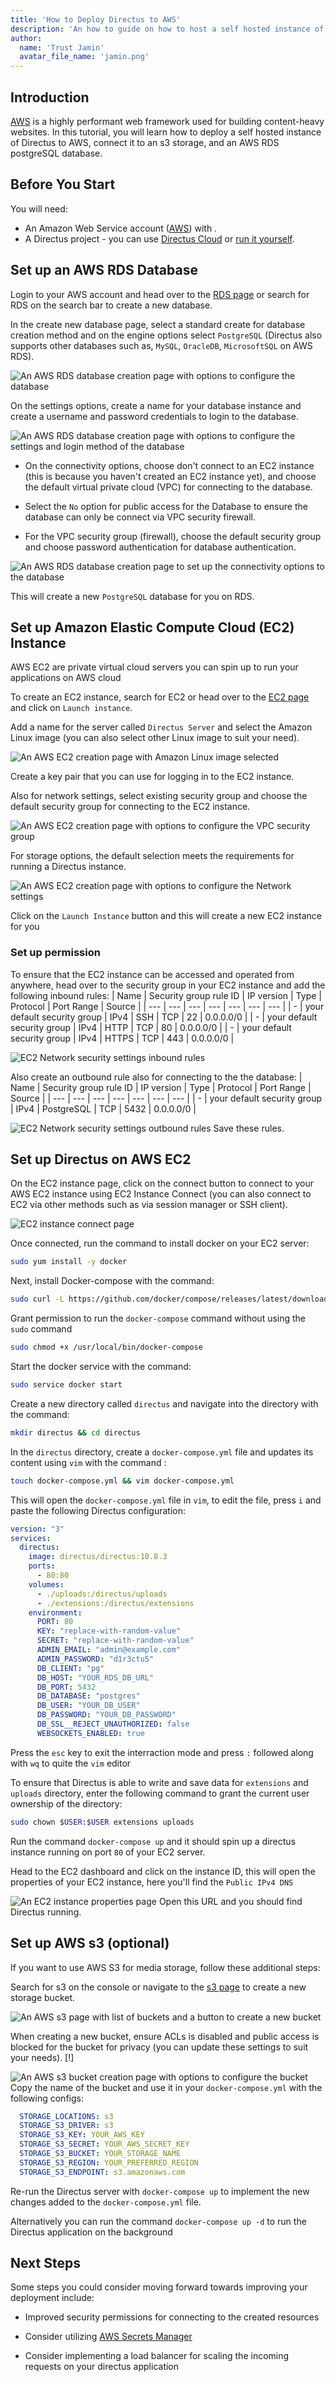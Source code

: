 ```yaml
---
title: 'How to Deploy Directus to AWS'
description: 'An how to guide on how to host a self hosted instance of Directus on AWS, use s3 for file storage and AWS '
author:
  name: 'Trust Jamin'
  avatar_file_name: 'jamin.png'
---
```


## Introduction

[AWS](https://astro.build/) is a highly performant web framework used for building content-heavy websites. In this tutorial, you will learn how to deploy a self hosted instance of Directus to AWS, connect it to an s3 storage, and an AWS RDS postgreSQL database.

## Before You Start

You will need:

- An Amazon Web Service account ([AWS](https://aws.amazon.com/free)) with .
- A Directus project - you can use [Directus Cloud](https://directus.cloud/) or [run it yourself](https://docs.directus.io/getting-started/quickstart.html).

## Set up an AWS RDS Database

Login to your AWS account and head over to the [RDS page](https://eu-west-2.console.aws.amazon.com/rds/home) or search for RDS on the search bar to create a new database.

In the create new database page,  select a standard create for database creation method and on the engine options select `PostgreSQL` (Directus also supports other databases such as, `MySQL`, `OracleDB`, `MicrosoftSQL` on AWS RDS).

![An AWS RDS database creation page with options to configure the database](create-db.png)

On the settings options, create a name for your database instance and create a username and password credentials to login to the database.

![An AWS RDS database creation page with options to configure the settings and login method of the database](db-settings.png)

- On the connectivity options, choose don't connect to an EC2 instance (this is because you haven't created an EC2 instance yet), and choose the default virtual private cloud (VPC) for connecting to the database.

- Select the `No` option for public access for the Database to ensure the database can only be connect via VPC security firewall.
- For the VPC security group (firewall), choose the default security group and choose password authentication for database authentication.

![An AWS RDS database creation page to set up the connectivity options to the database](db-connection.png)

This will create a new `PostgreSQL` database for you on RDS.

## Set up Amazon Elastic Compute Cloud (EC2) Instance

AWS EC2 are private virtual cloud servers you can spin up to run your applications on AWS cloud

To create an EC2 instance, search for EC2 or head over to the [EC2  page](https://us-east-1.console.aws.amazon.com/ec2/home) and click on `Launch instance`.

Add a name for the server called `Directus Server` and select the Amazon Linux image (you can also select other Linux image to suit your need).

![An AWS EC2 creation page with Amazon Linux image selected](ec2-image.png)

Create a key pair that you can use for logging in to the EC2 instance.

Also for network settings, select existing security group  and choose the default security group for connecting to the EC2 instance.

![An AWS EC2 creation page with options to configure the  VPC security group](vpc.png)

For storage options, the default selection meets the requirements for running a Directus instance.

![An AWS EC2 creation page with options to configure the  Network settings](ec2-network.png)

Click on the `Launch Instance` button and this will create a new EC2 instance for you

### Set up permission

To ensure that the EC2 instance can be accessed and operated from anywhere, head over to the security group in your EC2 instance and add the following inbound rules:
| Name  | Security group rule ID | IP version | Type | Protocol | Port Range | Source |
| --- | --- | --- | --- | --- | --- | --- |
| -  | your default security group | IPv4 | SSH | TCP | 22 | 0.0.0.0/0 |
| -  | your default security group | IPv4 | HTTP | TCP | 80 | 0.0.0.0/0 |
| -  | your default security group | IPv4 | HTTPS | TCP | 443 | 0.0.0.0/0 |

![EC2 Network security settings inbound rules](inbound.png)

Also create an outbound rule also for connecting to the the database:
| Name  | Security group rule ID | IP version | Type | Protocol | Port Range | Source |
| --- | --- | --- | --- | --- | --- | --- |
| -  | your default security group | IPv4 | PostgreSQL | TCP | 5432 | 0.0.0.0/0 |

![EC2 Network security settings outbound rules](outbound.png)
Save these rules.

## Set up Directus on AWS EC2

On the EC2 instance page, click on the connect button to connect to your AWS EC2 instance using EC2 Instance Connect (you can also connect to EC2 via other methods such as via session manager or SSH client).

![EC2 instance connect page](ec2-connect.png)

Once connected, run the command to install docker on your EC2 server:

```bash
sudo yum install -y docker
```

Next, install Docker-compose with the command:

```bash
sudo curl -L https://github.com/docker/compose/releases/latest/download/docker-compose-$(uname -s)-$(uname -m) -o /usr/local/bin/docker-compose
```

Grant permission to run the `docker-compose` command without using the `sudo` command

```bash
sudo chmod +x /usr/local/bin/docker-compose
```

Start the docker service with the command:

```bash
sudo service docker start
```

Create a new directory called `directus` and navigate into the directory with the command:

```bash
mkdir directus && cd directus
```

In the `directus` directory, create a `docker-compose.yml` file and updates its content using `vim` with the command :

```bash
touch docker-compose.yml && vim docker-compose.yml
```

This will open the `docker-compose.yml` file in `vim`, to edit the file, press `i` and paste the following Directus configuration:

```yml
version: "3"
services:
  directus:
    image: directus/directus:10.8.3
    ports:
      - 80:80
    volumes:
      - ./uploads:/directus/uploads
      - ./extensions:/directus/extensions
    environment:
      PORT: 80
      KEY: "replace-with-random-value"
      SECRET: "replace-with-random-value"
      ADMIN_EMAIL: "admin@example.com"
      ADMIN_PASSWORD: "d1r3ctu5"
      DB_CLIENT: "pg"
      DB_HOST: "YOUR_RDS_DB_URL"
      DB_PORT: 5432
      DB_DATABASE: "postgres"
      DB_USER: "YOUR_DB_USER"
      DB_PASSWORD: "YOUR_DB_PASSWORD"
      DB_SSL__REJECT_UNAUTHORIZED: false
      WEBSOCKETS_ENABLED: true
```

Press the `esc` key to exit the interraction mode and press `:` followed along with `wq` to quite the `vim` editor

To ensure that Directus is able to write and save data for `extensions` and `uploads` directory, enter the following command to grant the current user ownership of the directory:

```bash
sudo chown $USER:$USER extensions uploads
```

Run the command `docker-compose up` and it should spin up a directus instance running on port `80` of your EC2 server.

Head to the EC2 dashboard and click on the instance ID, this will open the properties of your EC2 instance, here you'll find the `Public IPv4 DNS`

![An EC2 instance properties page](ec2-public.png)
Open this URL and you should find Directus running.

## Set up AWS s3 (optional)

If you want to use AWS S3 for media storage, follow these additional steps:

Search for s3 on the console or navigate to the [s3 page](https://s3.console.aws.amazon.com/s3/home) to create a new storage bucket.

![An AWS s3 page with list of buckets and a button to create a new bucket](new-bucket.png)

When creating a new bucket, ensure ACLs is disabled and public access is blocked for the bucket for privacy (you can update these settings to suit your needs).
[!]

![An AWS s3 bucket creation page with options to configure the bucket](create-bucket.png)
Copy the name of the bucket and use it in your `docker-compose.yml` with the following configs:

```yml
  STORAGE_LOCATIONS: s3
  STORAGE_S3_DRIVER: s3
  STORAGE_S3_KEY: YOUR_AWS_KEY
  STORAGE_S3_SECRET: YOUR_AWS_SECRET_KEY
  STORAGE_S3_BUCKET: YOUR_STORAGE_NAME
  STORAGE_S3_REGION: YOUR_PREFERRED_REGION
  STORAGE_S3_ENDPOINT: s3.amazonaws.com
```

Re-run the Directus server with `docker-compose up` to implement the new changes added to the `docker-compose.yml` file.

Alternatively you can run the command `docker-compose up -d` to run the Directus application on the background

## Next Steps

Some steps you could consider moving forward towards improving your deployment include:

- Improved security permissions for connecting to the created resources

- Consider utilizing [AWS Secrets Manager]()
- Consider implementing a load balancer for scaling the incoming requests on your directus application

